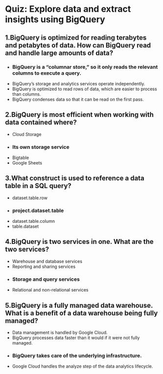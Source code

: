 # Quiz: Explore data and extract insights using BigQuery

## 1.BigQuery is optimized for reading terabytes and petabytes of data. How can BigQuery read and handle large amounts of data?
- ### BigQuery is a “columnar store,” so it only reads the relevant columns to execute a query.
- BigQuery’s storage and analytics services operate independently.
- BigQuery is optimized to read rows of data, which are easier to process than columns.
- BigQuery condenses data so that it can be read on the first pass.

## 2.BigQuery is most efficient when working with data contained where?
- Cloud Storage
- ### Its own storage service
- Bigtable
- Google Sheets

## 3.What construct is used to reference a data table in a SQL query?
- dataset.table.row
- ### project.dataset.table
- dataset.table.column
- table.dataset

## 4.BigQuery is two services in one. What are the two services?
- Warehouse and database services
- Reporting and sharing services
- ### Storage and query services
- Relational and non-relational services

## 5.BigQuery is a fully managed data warehouse. What is a benefit of a data warehouse being fully managed?
- Data management is handled by Google Cloud.
- BigQuery processes data faster than it would if it were not fully managed.
- ### BigQuery takes care of the underlying infrastructure.
- Google Cloud handles the analyze step of the data analytics lifecycle.
